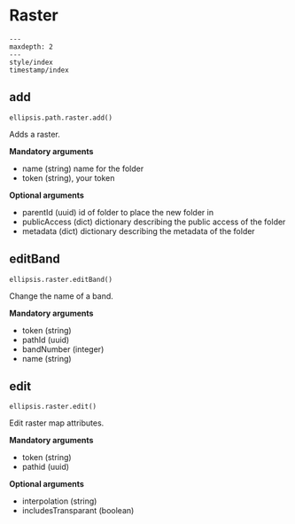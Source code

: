 # Raster

```{toctree}
---
maxdepth: 2
---
style/index
timestamp/index
```

## add

    ellipsis.path.raster.add()

Adds a raster.

**Mandatory arguments**

- name (string) name for the folder
- token (string), your token

**Optional arguments**

- parentId (uuid) id of folder to place the new folder in
- publicAccess (dict) dictionary describing the public access of the folder
- metadata (dict) dictionary describing the metadata of the folder


## editBand

    ellipsis.raster.editBand()

Change the name of a band.

**Mandatory arguments**

- token (string)
- pathId (uuid)
- bandNumber (integer)
- name (string)

## edit

    ellipsis.raster.edit()

Edit raster map attributes.

**Mandatory arguments**

- token (string)
- pathid (uuid)

**Optional arguments**

- interpolation (string)
- includesTransparant (boolean)
